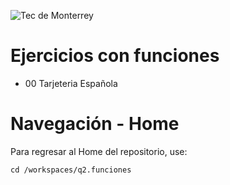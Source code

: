 
![Tec de Monterrey](images/logotecmty.png)
# Ejercicios con funciones

- 00 Tarjeteria Española
# Navegación - Home
Para regresar al Home del repositorio, use:

```
cd /workspaces/q2.funciones
```
